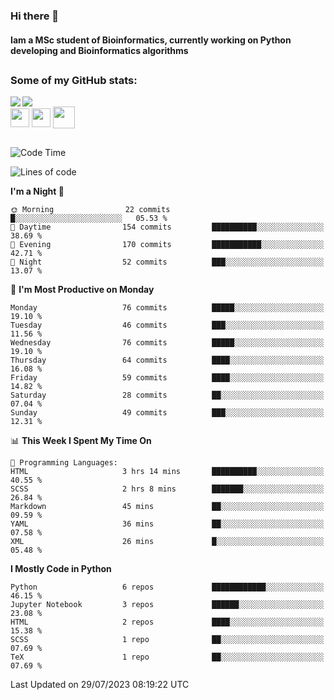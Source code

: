 ### Hi there 👋
#### Iam a MSc student of Bioinformatics, currently working on Python developing and Bioinformatics algorithms

##
### Some of my GitHub stats:

<div>
  <a href="https://github.com/AdrianoSilva19/AdrianoSilva19">
    <img heigth="180" align="left" src="https://github-readme-stats.vercel.app/api?username=AdrianoSilva19&count_private=true&include_all_comits=true&show_icons=true&theme=dracula" />
    <img heigth="180" align="center" src="https://github-readme-stats.vercel.app/api/top-langs/?username=AdrianoSilva19&langs_count=3&theme=dracula" />
  </a>
</div>

<div style="display:inline_block">
  <img align="center" heigth="30" width="30" src="https://cdn.jsdelivr.net/gh/devicons/devicon/icons/python/python-plain.svg" />
  <img align="center" heigth="30" width="30" src="https://cdn.jsdelivr.net/gh/devicons/devicon/icons/r/r-original.svg" />
  <img align="center" heigth="35" width="35" src="https://cdn.jsdelivr.net/gh/devicons/devicon/icons/neo4j/neo4j-original.svg" />
</div>

##

<!--START_SECTION:waka-->
![Code Time](http://img.shields.io/badge/Code%20Time-336%20hrs%2026%20mins-blue)

![Lines of code](https://img.shields.io/badge/From%20Hello%20World%20I%27ve%20Written-1.2%20million%20lines%20of%20code-blue)

**I'm a Night 🦉** 

```text
🌞 Morning                22 commits          █░░░░░░░░░░░░░░░░░░░░░░░░   05.53 % 
🌆 Daytime                154 commits         ██████████░░░░░░░░░░░░░░░   38.69 % 
🌃 Evening                170 commits         ███████████░░░░░░░░░░░░░░   42.71 % 
🌙 Night                  52 commits          ███░░░░░░░░░░░░░░░░░░░░░░   13.07 % 
```
📅 **I'm Most Productive on Monday** 

```text
Monday                   76 commits          █████░░░░░░░░░░░░░░░░░░░░   19.10 % 
Tuesday                  46 commits          ███░░░░░░░░░░░░░░░░░░░░░░   11.56 % 
Wednesday                76 commits          █████░░░░░░░░░░░░░░░░░░░░   19.10 % 
Thursday                 64 commits          ████░░░░░░░░░░░░░░░░░░░░░   16.08 % 
Friday                   59 commits          ████░░░░░░░░░░░░░░░░░░░░░   14.82 % 
Saturday                 28 commits          ██░░░░░░░░░░░░░░░░░░░░░░░   07.04 % 
Sunday                   49 commits          ███░░░░░░░░░░░░░░░░░░░░░░   12.31 % 
```


📊 **This Week I Spent My Time On** 

```text
💬 Programming Languages: 
HTML                     3 hrs 14 mins       ██████████░░░░░░░░░░░░░░░   40.55 % 
SCSS                     2 hrs 8 mins        ███████░░░░░░░░░░░░░░░░░░   26.84 % 
Markdown                 45 mins             ██░░░░░░░░░░░░░░░░░░░░░░░   09.59 % 
YAML                     36 mins             ██░░░░░░░░░░░░░░░░░░░░░░░   07.58 % 
XML                      26 mins             █░░░░░░░░░░░░░░░░░░░░░░░░   05.48 % 
```

**I Mostly Code in Python** 

```text
Python                   6 repos             ████████████░░░░░░░░░░░░░   46.15 % 
Jupyter Notebook         3 repos             ██████░░░░░░░░░░░░░░░░░░░   23.08 % 
HTML                     2 repos             ████░░░░░░░░░░░░░░░░░░░░░   15.38 % 
SCSS                     1 repo              ██░░░░░░░░░░░░░░░░░░░░░░░   07.69 % 
TeX                      1 repo              ██░░░░░░░░░░░░░░░░░░░░░░░   07.69 % 
```




 Last Updated on 29/07/2023 08:19:22 UTC
<!--END_SECTION:waka-->






<!--

Here are some ideas to get you started:

- 🔭 I’m currently working on ...
- 🌱 I’m currently learning ...
- 👯 I’m looking to collaborate on ...
- 🤔 I’m looking for help with ...
- 💬 Ask me about ...
- 📫 How to reach me: ...
- 😄 Pronouns: ...
- ⚡ Fun fact: ...
-->
